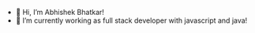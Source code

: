 - 👋 Hi, I’m Abhishek Bhatkar!
- 🌱 I’m currently working as full stack developer with javascript and java!

